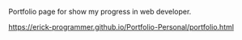 Portfolio page for show my progress in web developer.

https://erick-programmer.github.io/Portfolio-Personal/portfolio.html
